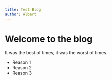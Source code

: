 ```yaml
---
title: Test Blog
author: Albert
---
```


# Welcome to the blog

It was the best of times, it was the worst of times.

* Reason 1
* Reason 2
* Reason 3

